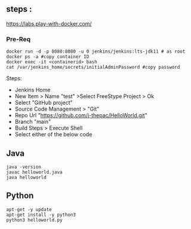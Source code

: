 
## steps :
https://labs.play-with-docker.com/
### Pre-Req

    docker run -d -p 8080:8080 -u 0 jenkins/jenkins:lts-jdk11 # as root
    docker ps -a #copy container ID
    docker exec -it <containerid> bash
    cat /var/jenkins_home/secrets/initialAdminPassword #copy password
    
Steps:
- Jenkins Home 
- New Item > Name "test" >Select  FreeStype Project > Ok
- Select "GitHub project"
- Source Code Management > "Git"
- Repo Url "https://github.com/j-thepac/HelloWorld.git"
- Branch "main"
- Build Steps > Execute Shell
- Select either of the below code 

## Java
    java -version
    javac helloworld.java
    java helloworld

## Python 
    apt-get -y update
    apt-get install -y python3 
    python3 helloworld.py

